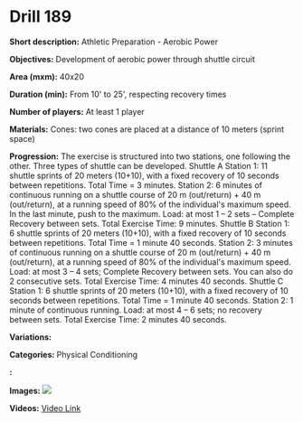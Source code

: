 # Drill 189

**Short description:**
Athletic Preparation - Aerobic Power

**Objectives:**
Development of aerobic power through shuttle circuit

**Area (mxm):**
40x20

**Duration (min):**
From 10' to 25', respecting recovery times

**Number of players:**
At least 1 player

**Materials:**
Cones: two cones are placed at a distance of 10 meters (sprint space)

**Progression:**
The exercise is structured into two stations, one following the other. Three types of shuttle can be developed. Shuttle A Station 1: 11 shuttle sprints of 20 meters (10+10), with a fixed recovery of 10 seconds between repetitions. Total Time = 3 minutes. Station 2: 6 minutes of continuous running on a shuttle course of 20 m (out/return) + 40 m (out/return), at a running speed of 80% of the individual's maximum speed. In the last minute, push to the maximum. Load: at most 1 – 2 sets – Complete Recovery between sets. Total Exercise Time: 9 minutes. Shuttle B Station 1: 6 shuttle sprints of 20 meters (10+10), with a fixed recovery of 10 seconds between repetitions. Total Time = 1 minute 40 seconds. Station 2: 3 minutes of continuous running on a shuttle course of 20 m (out/return) + 40 m (out/return), at a running speed of 80% of the individual's maximum speed. Load: at most 3 – 4 sets; Complete Recovery between sets. You can also do 2 consecutive sets. Total Exercise Time: 4 minutes 40 seconds. Shuttle C Station 1: 6 shuttle sprints of 20 meters (10+10), with a fixed recovery of 10 seconds between repetitions. Total Time = 1 minute 40 seconds. Station 2: 1 minute of continuous running. Load: at most 4 – 6 sets; no recovery between sets. Total Exercise Time: 2 minutes 40 seconds.

**Variations:**


**Categories:**
Physical Conditioning

**:**


**Images:**
![](https://www.coachingfutsal.com/\images\e7e22dae2fad11f36498feb3675a03eaa97d61d61c37c4062eaa539ce7d849cf357f608ad2ad1836a072f9542039c5b3277b040cbbc23a0ec6eb9b3b46c07e524dd3c82c49e66.jpg)

**Videos:**
[Video Link](https://www.youtube.com/embed/tQ-OxAiIrcI)

